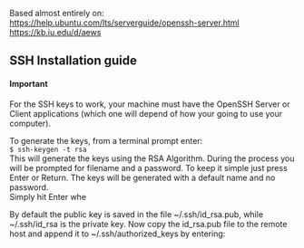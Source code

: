 Based almost entirely on:  
https://help.ubuntu.com/lts/serverguide/openssh-server.html
https://kb.iu.edu/d/aews

## SSH Installation guide
#### Important
For the SSH keys to work, your machine must have the OpenSSH Server or Client applications (which one will depend of how your going to use your computer).

To generate the keys, from a terminal prompt enter:   
`$ ssh-keygen -t rsa`  
This will generate the keys using the RSA Algorithm. During the process you will be prompted for filename and a password. 
To keep it simple just press Enter or Return. The keys will be generated with a default name and no password.  
Simply hit Enter whe

By default the public key is saved in the file ~/.ssh/id_rsa.pub, while ~/.ssh/id_rsa is the private key. 
Now copy the id_rsa.pub file to the remote host and append it to ~/.ssh/authorized_keys by entering: 
